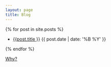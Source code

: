 ```yaml
---
layout: page
title: Blog
---
```


{% for post in site.posts %}
<ul>
    <li><a href="{{ post.url }}"> {{post.title }}</a> {{ post.date | date: '%B %Y' }} </li>
</ul>
{% endfor %}


[Why?](https://sites.google.com/site/steveyegge2/you-should-write-blogs)